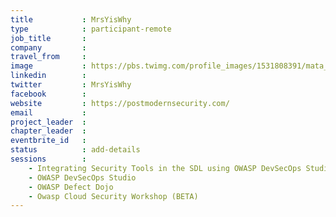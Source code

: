```yaml
---
title           : MrsYisWhy
type            : participant-remote
job_title       :
company         :
travel_from     :
image           : https://pbs.twimg.com/profile_images/1531808391/mata_hari_400x400.jpg
linkedin        :
twitter         : MrsYisWhy
facebook        :
website         : https://postmodernsecurity.com/
email           :
project_leader  :
chapter_leader  :
eventbrite_id   :
status          : add-details
sessions        :
    - Integrating Security Tools in the SDL using OWASP DevSecOps Studio
    - OWASP DevSecOps Studio
    - OWASP Defect Dojo
    - Owasp Cloud Security Workshop (BETA)
---
```


<!-- put more details about participant here -->
